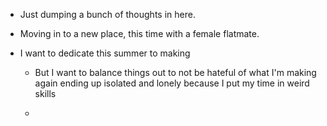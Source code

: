 - Just dumping a bunch of thoughts in here.

- Moving in to a new place, this time with a female flatmate.

- I want to dedicate this summer to making
	 - But I want to balance things out to not be hateful of what I'm making again ending up isolated and lonely because I put my time in weird skills

	 - 
